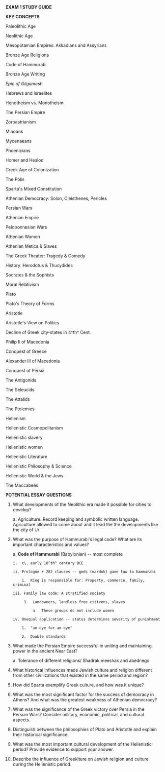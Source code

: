 **EXAM 1 STUDY GUIDE**

**KEY CONCEPTS**

Paleolithic Age

Neolithic Age

Mesopotamian Empires: Akkadians and Assyrians

Bronze Age Religions

Code of Hammurabi

Bronze Age Writing

*Epic of Gilgamesh*

Hebrews and Israelites

Henotheism vs. Monotheism

The Persian Empire

Zoroastrianism

Minoans

Mycenaeans

Phoenicians

Homer and Hesiod

Greek Age of Colonization

The Polis

Sparta's Mixed Constitution

Athenian Democracy: Solon, Cleisthenes, Pericles

Persian Wars

Athenian Empire

Peloponnesian Wars

Athenian Women

Athenian Metics & Slaves

The Greek Theater: Tragedy & Comedy

History: Herodotus & Thucydides

Socrates & the Sophists

Moral Relativism

Plato

Plato's Theory of Forms

Aristotle

Aristotle's View on Politics

Decline of Greek city-states in 4^th^ Cent.

Philip II of Macedonia

Conquest of Greece

Alexander III of Macedonia

Conquest of Persia

The Antigonids

The Seleucids

The Attalids

The Ptolemies

Hellenism

Hellenistic Cosmopolitanism

Hellenistic slavery

Hellenistic women

Hellenistic Literature

Hellenistic Philosophy & Science

Hellenistic World & the Jews

The Maccabees

**POTENTIAL ESSAY QUESTIONS**

1.  What developments of the Neolithic era made it possible for cities to develop?

    a.  Agriculture. Record keeping and symbolic written language. Agriculture allowed to come about and it lead the the developments like the city of Ur

2.  What was the purpose of Hammurabi's legal code? What are its important characteristics and values?

    a.  **Code of Hammurabi** (Babylonian) -- most complete

        i.  c\. early 18^th^ century BCE

        ii. Prologue + 282 clauses -- gods (marduk) gave law to hammurabi

            1.  King is responsible for: Property, commerce, family, criminal

        iii. Family law code: A stratified society

             1.  Landowners, landless free citizens, slaves

                 a.  These groups do not include women

        iv. Unequal application -- status determines severity of punishment

            1.  "an eye for an eye"

            2.  Double standards

3.  What made the Persian Empire successful in uniting and maintaining power in the ancient Near East?

    a.  Tolerance of different religions/ Shadrak meeshak and abednego

4.  What historical influences made Jewish culture and religion different from other civilizations that existed in the same period and region?

5.  How did Sparta exemplify Greek culture, and how was it unique?

6.  What was the most significant factor for the success of democracy in Athens? And what was the greatest weakness of Athenian democracy?

7.  What was the significance of the Greek victory over Persia in the Persian Wars? Consider military, economic, political, and cultural aspects.

8.  Distinguish between the philosophies of Plato and Aristotle and explain their historical significance.

9.  What was the most important cultural development of the Hellenistic period? Provide evidence to support your answer.

10. Describe the influence of Greeklture on Jewish religion and culture during the Hellenistic period.
